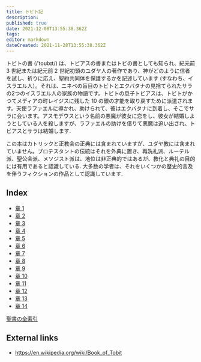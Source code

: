 ```yaml
---
title: トビト記
description: 
published: true
date: 2021-12-08T13:55:38.362Z
tags: 
editor: markdown
dateCreated: 2021-11-28T13:55:38.362Z
---
```


トビトの書 (/ˈtoʊbɪt/) は、トビアスの書またはトビの書としても知られ、紀元前 3 世紀または紀元前 2 世紀初頭のユダヤ人の著作であり、神がどのように信者を試し、祈りに応え、聖約共同体を保護するかを記述しています (すなわち、イスラエル人）。それは、ニネベの盲目のトビトとエクバタナの見捨てられたサラの2つのイスラエル人の家族の物語です。トビトの息子トビアスは、トビトがかつてメディアの町レイジスに残した 10 の銀の才能を取り戻すために派遣されます。天使ラファエルに導かれ、助けられて、彼はエクバタナに到着し、そこでサラに会います。アスモデウスという名前の悪魔が彼女に恋をし、彼女が結婚しようとしている人を殺しますが、ラファエルの助けを借りて悪魔は追い出され、トビアスとサラは結婚します.

この本はカトリックと正教会の正典には含まれていますが、ユダヤ教には含まれていません。プロテスタントの伝統はそれを外典に置き、再洗礼派、ルーテル派、聖公会派、メソジスト派は、地位は非正典的ではあるが、教化と典礼の目的には有用であると認識している. 大多数の学者は、それをいくつかの歴史的言及を伴うフィクションの作品として認識しています.

## Index

- [章 1](/ja/Bible/Tobit/1)
- [章 2](/ja/Bible/Tobit/2)
- [章 3](/ja/Bible/Tobit/3)
- [章 4](/ja/Bible/Tobit/4)
- [章 5](/ja/Bible/Tobit/5)
- [章 6](/ja/Bible/Tobit/6)
- [章 7](/ja/Bible/Tobit/7)
- [章 8](/ja/Bible/Tobit/8)
- [章 9](/ja/Bible/Tobit/9)
- [章 10](/ja/Bible/Tobit/10)
- [章 11](/ja/Bible/Tobit/11)
- [章 12](/ja/Bible/Tobit/12)
- [章 13](/ja/Bible/Tobit/13)
- [章 14](/ja/Bible/Tobit/14)



[聖書の全索引](/ja/index/bible)


## External links

- https://en.wikipedia.org/wiki/Book_of_Tobit
